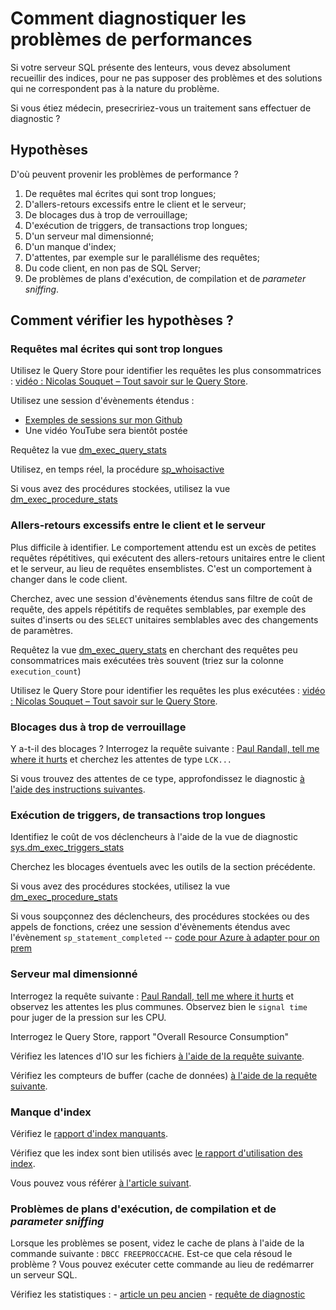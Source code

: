 # Comment diagnostiquer les problèmes de performances

Si votre serveur SQL présente des lenteurs, vous devez absolument recueillir des indices, pour ne pas supposer des problèmes et des solutions qui ne correspondent pas à la nature du problème.

Si vous étiez médecin, presecririez-vous un traitement sans effectuer de diagnostic ?

## Hypothèses

D'où peuvent provenir les problèmes de performance ?

1. De requêtes mal écrites qui sont trop longues;
2. D'allers-retours excessifs entre le client et le serveur;
3. De blocages dus à trop de verrouillage;
4. D'exécution de triggers, de transactions trop longues;
5. D'un serveur mal dimensionné;
6. D'un manque d'index;
7. D'attentes, par exemple sur le parallélisme des requêtes;
8. Du code client, en non pas de SQL Server;
9. De problèmes de plans d'exécution, de compilation et de *parameter sniffing*.

## Comment vérifier les hypothèses ?

### Requêtes mal écrites qui sont trop longues

Utilisez le Query Store pour identifier les requêtes les plus consommatrices : [vidéo : Nicolas Souquet – Tout savoir sur le Query Store](https://youtu.be/Adwtl1QtYvI).

Utilisez une session d'évènements étendus :

- [Exemples de sessions sur mon Github](https://github.com/rudi-bruchez/tsql-scripts/tree/master/extended-events)
- Une vidéo YouTube sera bientôt postée

Requêtez la vue [dm_exec_query_stats](https://github.com/rudi-bruchez/tsql-scripts/blob/master/diagnostics/execution-stats/dm_exec_query_stats.sql)

Utilisez, en temps réel, la procédure [sp_whoisactive](https://github.com/amachanic/sp_whoisactive/releases)

Si vous avez des procédures stockées, utilisez la vue [dm_exec_procedure_stats](https://github.com/rudi-bruchez/tsql-scripts/blob/master/diagnostics/stored-procedures/procedure-execution-analysis.sql)

### Allers-retours excessifs entre le client et le serveur

Plus difficile à identifier. Le comportement attendu est un excès de petites requêtes répétitives, qui exécutent des allers-retours unitaires entre le client et le serveur, au lieu de requêtes ensemblistes. C'est un comportement à changer dans le code client.

Cherchez, avec une session d'évènements étendus sans filtre de coût de requête, des appels répétitifs de requêtes semblables, par exemple des suites d'inserts ou des `SELECT` unitaires semblables avec des changements de paramètres.

Requêtez la vue [dm_exec_query_stats](https://github.com/rudi-bruchez/tsql-scripts/blob/master/diagnostics/execution-stats/dm_exec_query_stats.sql) en cherchant des requêtes peu consommatrices mais exécutées très souvent (triez sur la colonne `execution_count`)

Utilisez le Query Store pour identifier les requêtes les plus exécutées : [vidéo : Nicolas Souquet – Tout savoir sur le Query Store](https://youtu.be/Adwtl1QtYvI).

### Blocages dus à trop de verrouillage

Y a-t-il des blocages ? Interrogez la requête suivante : [Paul Randall, tell me where it hurts](https://www.sqlskills.com/blogs/paul/wait-statistics-or-please-tell-me-where-it-hurts/) et cherchez les attentes de type `LCK...`

Si vous trouvez des attentes de ce type, approfondissez le diagnostic [à l'aide des instructions suivantes](../verrouillage-et-transactions/blocages.md).

### Exécution de triggers, de transactions trop longues

Identifiez le coût de vos déclencheurs à l'aide de la vue de diagnostic [sys.dm_exec_triggers_stats](https://github.com/rudi-bruchez/tsql-scripts/blob/master/diagnostics/execution-stats/trigger-stats.sql)

Cherchez les blocages éventuels avec les outils de la section précédente.

Si vous avez des procédures stockées, utilisez la vue [dm_exec_procedure_stats](https://github.com/rudi-bruchez/tsql-scripts/blob/master/diagnostics/stored-procedures/procedure-execution-analysis.sql)

Si vous soupçonnez des déclencheurs, des procédures stockées ou des appels de fonctions, créez une session d'évènements étendus avec l'évènement `sp_statement_completed` -- [code pour Azure à adapter pour on prem](https://github.com/rudi-bruchez/tsql-scripts/blob/master/extended-events/azure-sql-database/trace-procedure-create.sql)

### Serveur mal dimensionné

Interrogez la requête suivante : [Paul Randall, tell me where it hurts](https://www.sqlskills.com/blogs/paul/wait-statistics-or-please-tell-me-where-it-hurts/) et observez les attentes les plus communes. Observez bien le `signal time` pour juger de la pression sur les CPU.

Interrogez le Query Store, rapport "Overall Resource Consumption"

Vérifiez les latences d'IO sur les fichiers [à l'aide de la requête suivante](https://github.com/rudi-bruchez/tsql-scripts/blob/master/diagnostics/IO/dm_io_virtual_file_stats.sql).

Vérifiez les compteurs de buffer (cache de données) [à l'aide de la requête suivante](https://github.com/rudi-bruchez/tsql-scripts/blob/master/server-information/quick-audit.sql).

### Manque d'index

Vérifiez le [rapport d'index manquants](https://github.com/rudi-bruchez/tsql-scripts/blob/master/index-management/missing-indexes.sql).

Vérifiez que les index sont bien utilisés avec [le rapport d'utilisation des index](https://github.com/rudi-bruchez/tsql-scripts/blob/master/index-management/index-usage.sql).

Vous pouvez vous référer [à l'article suivant](https://rudi.developpez.com/sqlserver/tutoriel/vuesdm-index/).

### Problèmes de plans d'exécution, de compilation et de *parameter sniffing*

Lorsque les problèmes se posent, videz le cache de plans à l'aide de la commande suivante : `DBCC FREEPROCCACHE`. Est-ce que cela résoud le problème ? Vous pouvez exécuter cette commande au lieu de redémarrer un serveur SQL.

Vérifiez les statistiques :
    - [article un peu ancien](https://rudi.developpez.com/sqlserver/tutoriel/statistiques/)
    - [requête de diagnostic](https://github.com/rudi-bruchez/tsql-scripts/blob/master/diagnostics/tables/statistics.sql)